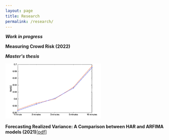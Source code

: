 ```yaml
---
layout: page
title: Research
permalink: /research/
---
```

***Work in progress***

**Measuring Crowd Risk (2022)**

***Master's thesis***

<img src="https://github.com/ajda-marjanovic/ajda-marjanovic.github.io/blob/master/images/intervals.png?raw=true" width="300">  

**Forecasting Realized Variance: A Comparison between HAR and ARFIMA models (2021)**[[pdf]](http://www.cek.ef.uni-lj.si/magister/marjanovic4166-B.pdf)
